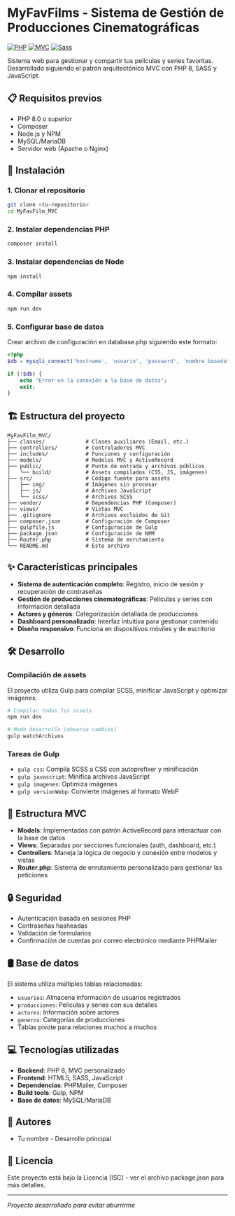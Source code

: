 # MyFavFilms - Sistema de Gestión de Producciones Cinematográficas

[![PHP](https://img.shields.io/badge/PHP-8.0+-7A86B8.svg)](https://www.php.net/)
[![MVC](https://img.shields.io/badge/Arquitectura-MVC-34A853.svg)](https://en.wikipedia.org/wiki/Model%E2%80%93view%E2%80%93controller)
[![Sass](https://img.shields.io/badge/Sass-CC6699?style=flat&logo=sass&logoColor=white)](https://sass-lang.com/)

Sistema web para gestionar y compartir tus películas y series favoritas. Desarrollado siguiendo el patrón arquitectónico MVC con PHP 8, SASS y JavaScript.

## 📋 Requisitos previos

- PHP 8.0 o superior
- Composer
- Node.js y NPM
- MySQL/MariaDB
- Servidor web (Apache o Nginx)

## 🚀 Instalación

### 1. Clonar el repositorio

```bash
git clone <tu-repositorio>
cd MyFavFilm_MVC
```

### 2. Instalar dependencias PHP

```bash
composer install
```

### 3. Instalar dependencias de Node

```bash
npm install
```

### 4. Compilar assets

```bash
npm run dev
```

### 5. Configurar base de datos

Crear archivo de configuración en database.php siguiendo este formato:

```php
<?php
$db = mysqli_connect('hostname', 'usuario', 'password', 'nombre_basedatos');

if (!$db) {
    echo "Error en la conexión a la base de datos";
    exit;
}
```

## 🏗️ Estructura del proyecto

```
MyFavFilm_MVC/
├── classes/             # Clases auxiliares (Email, etc.)
├── controllers/         # Controladores MVC
├── includes/            # Funciones y configuración
├── models/              # Modelos MVC y ActiveRecord
├── public/              # Punto de entrada y archivos públicos
│   └── build/           # Assets compilados (CSS, JS, imágenes)
├── src/                 # Código fuente para assets
│   ├── img/             # Imágenes sin procesar
│   ├── js/              # Archivos JavaScript
│   └── scss/            # Archivos SCSS
├── vendor/              # Dependencias PHP (Composer)
├── views/               # Vistas MVC
├── .gitignore           # Archivos excluidos de Git
├── composer.json        # Configuración de Composer
├── gulpfile.js          # Configuración de Gulp
├── package.json         # Configuración de NPM
├── Router.php           # Sistema de enrutamiento
└── README.md            # Este archivo
```

## ✨ Características principales

- **Sistema de autenticación completo**: Registro, inicio de sesión y recuperación de contraseñas
- **Gestión de producciones cinematográficas**: Películas y series con información detallada
- **Actores y géneros**: Categorización detallada de producciones
- **Dashboard personalizado**: Interfaz intuitiva para gestionar contenido
- **Diseño responsivo**: Funciona en dispositivos móviles y de escritorio

## 🛠️ Desarrollo

### Compilación de assets

El proyecto utiliza Gulp para compilar SCSS, minificar JavaScript y optimizar imágenes:

```bash
# Compilar todos los assets
npm run dev

# Modo desarrollo (observa cambios)
gulp watchArchivos
```

### Tareas de Gulp

- `gulp css`: Compila SCSS a CSS con autoprefixer y minificación
- `gulp javascript`: Minifica archivos JavaScript
- `gulp imagenes`: Optimiza imágenes
- `gulp versionWebp`: Convierte imágenes al formato WebP

## 🔧 Estructura MVC

- **Models**: Implementados con patrón ActiveRecord para interactuar con la base de datos
- **Views**: Separadas por secciones funcionales (auth, dashboard, etc.)
- **Controllers**: Maneja la lógica de negocio y conexión entre modelos y vistas
- **Router.php**: Sistema de enrutamiento personalizado para gestionar las peticiones

## 🔒 Seguridad

- Autenticación basada en sesiones PHP
- Contraseñas hasheadas
- Validación de formularios
- Confirmación de cuentas por correo electrónico mediante PHPMailer

## 🛢️ Base de datos

El sistema utiliza múltiples tablas relacionadas:

- `usuarios`: Almacena información de usuarios registrados
- `producciones`: Películas y series con sus detalles
- `actores`: Información sobre actores
- `generos`: Categorías de producciones
- Tablas pivote para relaciones muchos a muchos

## 💻 Tecnologías utilizadas

- **Backend**: PHP 8, MVC personalizado
- **Frontend**: HTML5, SASS, JavaScript
- **Dependencias**: PHPMailer, Composer
- **Build tools**: Gulp, NPM
- **Base de datos**: MySQL/MariaDB

## 👥 Autores

- Tu nombre - Desarrollo principal

## 📄 Licencia

Este proyecto está bajo la Licencia [ISC] - ver el archivo package.json para más detalles.

---

*Proyecto desarrollado para evitar aburrirme*